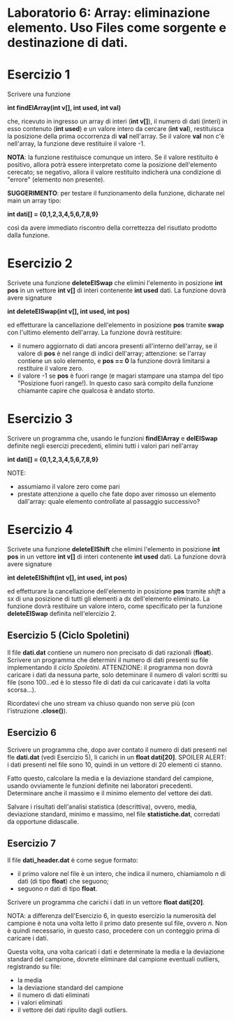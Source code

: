 # Laboratorio 6: Array: eliminazione elemento. Uso Files come sorgente e destinazione di dati.


# Esercizio 1
Scrivere una funzione

__int findElArray(int v[], int used, int val)__

 che, ricevuto in ingresso un array di interi (__int v[]__), il numero di dati (interi) in esso contenuto (__int used__) e  un valore intero da cercare (__int val__), restituisca la posizione della prima occorrenza di __val__ nell'array. Se il valore __val__ non c'è nell'array, la funzione deve restituire il valore -1.

__NOTA__: la funzione restituisce comunque un intero. Se il valore restituito è positivo, allora potrà essere interpretato come la posizione dell'elemento cerecato; se negativo, allora il valore restituito indicherà una condizione di "errore" (elemento non presente).

__SUGGERIMENTO__: per testare il funzionamento della funzione, dicharate nel main un array tipo:

__int dati[] = {0,1,2,3,4,5,6,7,8,9}__

così da avere immediato riscontro della correttezza del risutlato prodotto dalla funzione.

# Esercizio 2

Scrivete una funzione __deleteElSwap__ che elimini l'elemento in posizione __int pos__ in un vettore __int v[]__ di interi contenente __int used__ dati. La funzione dovrà avere signature

__int deleteElSwap(int v[], int used, int pos)__

ed effetturare la cancellazione dell'elemento in posizione __pos__ tramite __swap__ con l'ultimo elemento dell'array. La funzione dovrà restituire:

- il numero aggiornato di dati ancora presenti all'interno dell'array, se il valore di __pos__ è nel range di indici dell'array; attenzione: se l'array contiene un solo elemento, e __pos == 0__ la funzione dovrà limitarsi a restituire il valore zero.
- il valore -1 se __pos__ è fuori range (e magari stampare una stampa del tipo "Posizione fuori range!). In questo caso sarà compito della funzione chiamante capire che qualcosa è andato storto.

# Esercizio 3
Scrivere un programma che, usando le funzioni __findElArray__ e __delElSwap__ definite negli esercizi precedenti, elimini tutti i valori pari nell'array 

__int dati[] = {0,1,2,3,4,5,6,7,8,9}__

NOTE:
- assumiamo il valore zero come pari
- prestate attenzione a quello che fate dopo aver rimosso un elemento dall'array: quale elemento controllate al passaggio successivo?

# Esercizio 4
Scrivete una funzione __deleteElShift__ che elimini l'elemento in posizione __int pos__ in un vettore __int v[]__ di interi contenente __int used__ dati. La funzione dovrà avere signature

__int deleteElShift(int v[], int used, int pos)__

ed effetturare la cancellazione dell'elemento in posizione __pos__ tramite _shift_ a sx di una posizione di tutti gli elementi a dx dell'elemento eliminato. La funzione dovrà restituire un valore intero, come specificato per la funzione __deleteElSwap__ definita nell'elercizio 2. 


## Esercizio 5 (Ciclo Spoletini)



Il file __dati.dat__ contiene un numero non precisato di dati razionali (__float__). Scrivere un programma che determini il numero di dati presenti su file implementando il _ciclo Spoletini_. ATTENZIONE: il programma non dovrà caricare i dati da nessuna parte, solo deteminare il numero di valori scritti su file (sono 100...ed è lo stesso file di dati da cui caricavate i dati la volta scorsa...).

Ricordatevi che uno stream va chiuso quando non serve più (con l'istruzione __.close()__).

## Esercizio 6
Scrivere un programma che, dopo aver contato il numero di dati presenti nel fle __dati.dat__ (vedi Esercizio 5), li carichi in un __float dati[20]__. SPOILER ALERT: i dati presenti nel file sono 10, quindi in un vettore di 20 elementi ci stanno.

Fatto questo, calcolare la media e la deviazione standard del campione, usando ovviamente le funzioni definite nei laboratori precedenti. Determinare anche il massimo e il minimo elemento del vettore dei dati.

Salvare i risultati dell'analisi statistica (descrittiva), ovvero, media, deviazione standard, minimo e massimo, nel file __statistiche.dat__, corredati da opportune didascalie.

## Esercizio 7

Il file __dati_header.dat__ è come segue formato:
- il primo valore nel file è un intero, che indica il numero, chiamiamolo _n_ di dati (di tipo __float__) che seguono;
- seguono  _n_ dati di tipo __float__.

Scrivere un programma che carichi i dati in un vettore __float dati[20]__.

NOTA: a differenza dell'Esercizio 6, in questo esercizio la numerosità del campione è nota una volta letto il primo dato presente sul file, ovvero _n_. Non è quindi necessario, in questo caso, procedere con un conteggio prima di caricare i dati.

Questa volta, una volta caricati i dati e determinate la media e la deviazione standard del campione, dovrete eliminare dal campione eventuali outliers, registrando su file:
- la media
- la deviazione standard del campione
- il numero di dati eliminati
- i valori eliminati
- il vettore dei dati ripulito dagli outliers.

